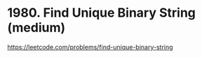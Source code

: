 # 1980. Find Unique Binary String (medium)

https://leetcode.com/problems/find-unique-binary-string
